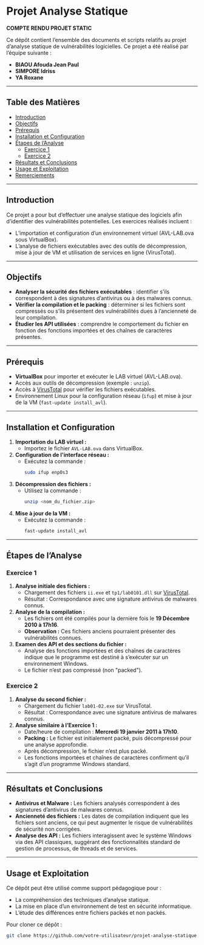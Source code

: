 # Projet Analyse Statique

**COMPTE RENDU PROJET STATIC**

Ce dépôt contient l’ensemble des documents et scripts relatifs au projet d’analyse statique de vulnérabilités logicielles. Ce projet a été réalisé par l’équipe suivante :

- **BIAOU Afouda Jean Paul**
- **SIMPORE Idriss**
- **YA Roxane**

---

## Table des Matières

- [Introduction](#introduction)
- [Objectifs](#objectifs)
- [Prérequis](#prérequis)
- [Installation et Configuration](#installation-et-configuration)
- [Étapes de l’Analyse](#étapes-de-lanalyse)
  - [Exercice 1](#exercice-1)
  - [Exercice 2](#exercice-2)
- [Résultats et Conclusions](#résultats-et-conclusions)
- [Usage et Exploitation](#usage-et-exploitation)
- [Remerciements](#remerciements)

---

## Introduction

Ce projet a pour but d’effectuer une analyse statique des logiciels afin d’identifier des vulnérabilités potentielles. Les exercices réalisés incluent :
- L’importation et configuration d’un environnement virtuel (AVL-LAB.ova sous VirtualBox).
- L’analyse de fichiers exécutables avec des outils de décompression, mise à jour de VM et utilisation de services en ligne (VirusTotal).

---

## Objectifs

- **Analyser la sécurité des fichiers exécutables** : identifier s’ils correspondent à des signatures d’antivirus ou à des malwares connus.
- **Vérifier la compilation et le packing** : déterminer si les fichiers sont compressés ou s’ils présentent des vulnérabilités dues à l’ancienneté de leur compilation.
- **Étudier les API utilisées** : comprendre le comportement du fichier en fonction des fonctions importées et des chaînes de caractères présentes.

---

## Prérequis

- **VirtualBox** pour importer et exécuter le LAB virtuel (AVL-LAB.ova).
- Accès aux outils de décompression (exemple : `unzip`).
- Accès à [VirusTotal](https://www.virustotal.com) pour vérifier les fichiers exécutables.
- Environnement Linux pour la configuration réseau (`ifup`) et mise à jour de la VM (`fast-update install_avl`).

---

## Installation et Configuration

1. **Importation du LAB virtuel :**
   - Importez le fichier `AVL-LAB.ova` dans VirtualBox.
2. **Configuration de l'interface réseau :**
   - Exécutez la commande :
     ```bash
     sudo ifup enp0s3
     ```
3. **Décompression des fichiers :**
   - Utilisez la commande :
     ```bash
     unzip <nom_du_fichier.zip>
     ```
4. **Mise à jour de la VM :**
   - Exécutez la commande :
     ```bash
     fast-update install_avl
     ```

---

## Étapes de l’Analyse

### Exercice 1

1. **Analyse initiale des fichiers :**
   - Chargement des fichiers `ii.exe` et `tp1/lab0101.dll` sur [VirusTotal](https://www.virustotal.com).
   - Résultat : Correspondance avec une signature antivirus de malwares connus.
2. **Analyse de la compilation :**
   - Les fichiers ont été compilés pour la dernière fois le **19 Décembre 2010 à 17h16**.
   - **Observation :** Ces fichiers anciens pourraient présenter des vulnérabilités connues.
3. **Examen des API et des sections du fichier :**
   - Analyse des fonctions importées et des chaînes de caractères indique que le programme est destiné à s’exécuter sur un environnement Windows.
   - Le fichier n’est pas compressé (non "packed").

### Exercice 2

1. **Analyse du second fichier :**
   - Chargement du fichier `lab01-02.exe` sur VirusTotal.
   - Résultat : Correspondance avec une signature antivirus de malwares connus.
2. **Analyse similaire à l’Exercice 1 :**
   - Date/heure de compilation : **Mercredi 19 janvier 2011 à 17h10**.
   - **Packing :** Le fichier est initialement packé, puis décompressé pour une analyse approfondie.
   - Après décompression, le fichier n’est plus packé.
   - Les fonctions importées et chaînes de caractères confirment qu’il s’agit d’un programme Windows standard.

---

## Résultats et Conclusions

- **Antivirus et Malware :** Les fichiers analysés correspondent à des signatures d’antivirus de malwares connus.
- **Ancienneté des fichiers :** Les dates de compilation indiquent que les fichiers sont anciens, ce qui peut augmenter le risque de vulnérabilités de sécurité non corrigées.
- **Analyse des API :** Les fichiers interagissent avec le système Windows via des API classiques, suggérant des fonctionnalités standard de gestion de processus, de threads et de services.

---

## Usage et Exploitation

Ce dépôt peut être utilisé comme support pédagogique pour :
- La compréhension des techniques d’analyse statique.
- La mise en place d’un environnement de test en sécurité informatique.
- L’étude des différences entre fichiers packés et non packés.

Pour cloner ce dépôt :
```bash
git clone https://github.com/votre-utilisateur/projet-analyse-statique.git
